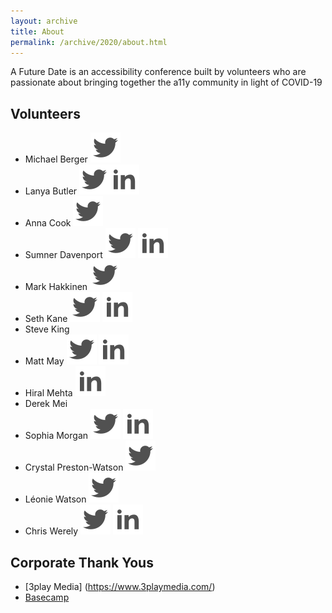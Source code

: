 ```yaml
---
layout: archive
title: About
permalink: /archive/2020/about.html
---
```


A Future Date is an accessibility conference built by volunteers who are passionate about bringing together the a11y community in light of COVID-19

## Volunteers
* Michael Berger [![Michael Berger on Twitter](/public/twitter.svg)](https://twitter.com/bergatron)
* Lanya Butler [![Lanya Butler on Twitter](/public/twitter.svg)](https://twitter.com/chiefkikio)[![Lanya Butler on LinkedIn](/public/linked-in.svg)](https://www.linkedin.com/in/lanya-butler-19b76259/)
* Anna Cook [![Anna Cook on Twitter](/public/twitter.svg)](https://twitter.com/annaecook)
* Sumner Davenport [![Sumner Davenport on Twitter](/public/twitter.svg)](https://twitter.com/SumnerDavenport) [![Sumner Davenport on LinkedIn](/public/linked-in.svg)](https://www.linkedin.com/in/sumnerdavenport/)
* Mark Hakkinen [![Mark Hakkinen on Twitter](/public/twitter.svg)](https://twitter.com/mhakkinen)
* Seth Kane [![Seth Kane on Twitter](/public/twitter.svg)](https://twitter.com/onesixtieth) [![Seth Kane on LinkedIn](/public/linked-in.svg)](https://www.linkedin.com/in/sethmkane/)
* Steve King
* Matt May [![Matt May on Twitter](/public/twitter.svg)](https://twitter.com/mattmay) [![Matt May on LinkedIn](/public/linked-in.svg)](https://www.linkedin.com/in/maymatt/)
* Hiral Mehta  [![Hiral Mehta on LinkedIn](/public/linked-in.svg)](https://www.linkedin.com/in/hiralmehtatoronto/)
* Derek Mei
* Sophia Morgan [![Sophia Morgan on Twitter](/public/twitter.svg)](https://twitter.com/sophiaminmorgan) [![Sophia Morgan on LinkedIn](/public/linked-in.svg)](https://www.linkedin.com/in/sophiaminmorgan/)
* Crystal Preston-Watson [![Crystal Preston-Watson on Twitter](/public/twitter.svg)](https://twitter.com/ScopicEngineer)
* Léonie Watson [![Léonie Watson on Twitter](/public/twitter.svg)](https://twitter.com/LeonieWatson)
* Chris Werely [![Chris Werely on Twitter](/public/twitter.svg)](https://twitter.com/ChrisWerely) [![Chris Werely on LinkedIn](/public/linked-in.svg)](https://www.linkedin.com/in/cwerely/)


## Corporate Thank Yous
* [3play Media] (https://www.3playmedia.com/)
* [Basecamp](https://basecamp.com/)
